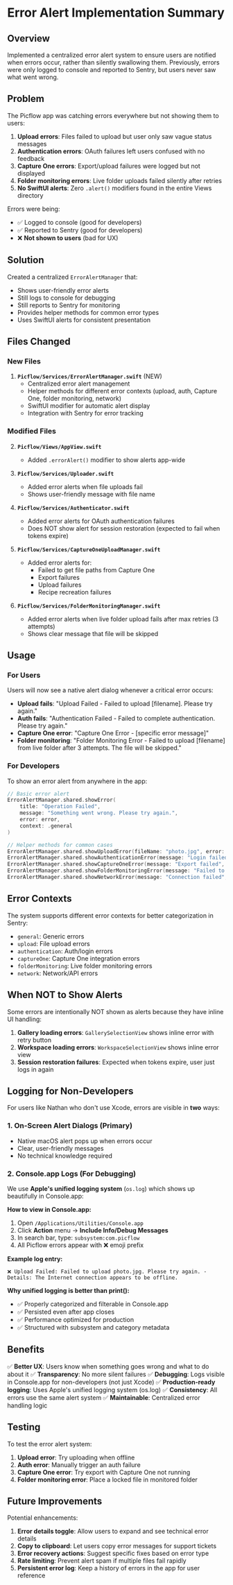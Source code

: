 # Error Alert Implementation Summary

## Overview

Implemented a centralized error alert system to ensure users are notified when errors occur, rather than silently swallowing them. Previously, errors were only logged to console and reported to Sentry, but users never saw what went wrong.

## Problem

The Picflow app was catching errors everywhere but not showing them to users:

1. **Upload errors**: Files failed to upload but user only saw vague status messages
2. **Authentication errors**: OAuth failures left users confused with no feedback
3. **Capture One errors**: Export/upload failures were logged but not displayed
4. **Folder monitoring errors**: Live folder uploads failed silently after retries
5. **No SwiftUI alerts**: Zero `.alert()` modifiers found in the entire Views directory

Errors were being:
- ✅ Logged to console (good for developers)
- ✅ Reported to Sentry (good for developers)
- ❌ **Not shown to users** (bad for UX)

## Solution

Created a centralized `ErrorAlertManager` that:
- Shows user-friendly error alerts
- Still logs to console for debugging
- Still reports to Sentry for monitoring
- Provides helper methods for common error types
- Uses SwiftUI alerts for consistent presentation

## Files Changed

### New Files

1. **`Picflow/Services/ErrorAlertManager.swift`** (NEW)
   - Centralized error alert management
   - Helper methods for different error contexts (upload, auth, Capture One, folder monitoring, network)
   - SwiftUI modifier for automatic alert display
   - Integration with Sentry for error tracking

### Modified Files

2. **`Picflow/Views/AppView.swift`**
   - Added `.errorAlert()` modifier to show alerts app-wide

3. **`Picflow/Services/Uploader.swift`**
   - Added error alerts when file uploads fail
   - Shows user-friendly message with file name

4. **`Picflow/Services/Authenticator.swift`**
   - Added error alerts for OAuth authentication failures
   - Does NOT show alert for session restoration (expected to fail when tokens expire)

5. **`Picflow/Services/CaptureOneUploadManager.swift`**
   - Added error alerts for:
     - Failed to get file paths from Capture One
     - Export failures
     - Upload failures
     - Recipe recreation failures

6. **`Picflow/Services/FolderMonitoringManager.swift`**
   - Added error alerts when live folder upload fails after max retries (3 attempts)
   - Shows clear message that file will be skipped

## Usage

### For Users

Users will now see a native alert dialog whenever a critical error occurs:

- **Upload fails**: "Upload Failed - Failed to upload [filename]. Please try again."
- **Auth fails**: "Authentication Failed - Failed to complete authentication. Please try again."
- **Capture One error**: "Capture One Error - [specific error message]"
- **Folder monitoring**: "Folder Monitoring Error - Failed to upload [filename] from live folder after 3 attempts. The file will be skipped."

### For Developers

To show an error alert from anywhere in the app:

```swift
// Basic error alert
ErrorAlertManager.shared.showError(
    title: "Operation Failed",
    message: "Something went wrong. Please try again.",
    error: error,
    context: .general
)

// Helper methods for common cases
ErrorAlertManager.shared.showUploadError(fileName: "photo.jpg", error: error)
ErrorAlertManager.shared.showAuthenticationError(message: "Login failed", error: error)
ErrorAlertManager.shared.showCaptureOneError(message: "Export failed", error: error)
ErrorAlertManager.shared.showFolderMonitoringError(message: "Failed to monitor folder", error: error)
ErrorAlertManager.shared.showNetworkError(message: "Connection failed", error: error)
```

## Error Contexts

The system supports different error contexts for better categorization in Sentry:

- `general`: Generic errors
- `upload`: File upload errors
- `authentication`: Auth/login errors
- `captureOne`: Capture One integration errors
- `folderMonitoring`: Live folder monitoring errors
- `network`: Network/API errors

## When NOT to Show Alerts

Some errors are intentionally NOT shown as alerts because they have inline UI handling:

1. **Gallery loading errors**: `GallerySelectionView` shows inline error with retry button
2. **Workspace loading errors**: `WorkspaceSelectionView` shows inline error view
3. **Session restoration failures**: Expected when tokens expire, user just logs in again

## Logging for Non-Developers

For users like Nathan who don't use Xcode, errors are visible in **two** ways:

### 1. On-Screen Alert Dialogs (Primary)
- Native macOS alert pops up when errors occur
- Clear, user-friendly messages
- No technical knowledge required

### 2. Console.app Logs (For Debugging)
We use **Apple's unified logging system** (`os.log`) which shows up beautifully in Console.app:

**How to view in Console.app:**
1. Open `/Applications/Utilities/Console.app`
2. Click **Action** menu → **Include Info/Debug Messages**
3. In search bar, type: `subsystem:com.picflow`
4. All Picflow errors appear with ❌ emoji prefix

**Example log entry:**
```
❌ Upload Failed: Failed to upload photo.jpg. Please try again. - Details: The Internet connection appears to be offline.
```

**Why unified logging is better than print():**
- ✅ Properly categorized and filterable in Console.app
- ✅ Persisted even after app closes
- ✅ Performance optimized for production
- ✅ Structured with subsystem and category metadata

## Benefits

✅ **Better UX**: Users know when something goes wrong and what to do about it
✅ **Transparency**: No more silent failures
✅ **Debugging**: Logs visible in Console.app for non-developers (not just Xcode)
✅ **Production-ready logging**: Uses Apple's unified logging system (os.log)
✅ **Consistency**: All errors use the same alert system
✅ **Maintainable**: Centralized error handling logic

## Testing

To test the error alert system:

1. **Upload error**: Try uploading when offline
2. **Auth error**: Manually trigger an auth failure
3. **Capture One error**: Try export with Capture One not running
4. **Folder monitoring error**: Place a locked file in monitored folder

## Future Improvements

Potential enhancements:

1. **Error details toggle**: Allow users to expand and see technical error details
2. **Copy to clipboard**: Let users copy error messages for support tickets
3. **Error recovery actions**: Suggest specific fixes based on error type
4. **Rate limiting**: Prevent alert spam if multiple files fail rapidly
5. **Persistent error log**: Keep a history of errors in the app for user reference

